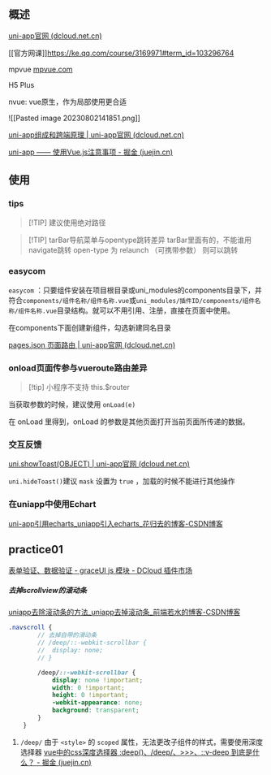 
## 概述

[uni-app官网 (dcloud.net.cn)](https://uniapp.dcloud.net.cn/resource.html)

[[官方网课]]https://ke.qq.com/course/3169971#term_id=103296764

mpvue [mpvue.com](http://mpvue.com/)

H5 Plus

nvue: vue原生，作为局部使用更合适

![[Pasted image 20230802141851.png]]

[uni-app组成和跨端原理 | uni-app官网 (dcloud.net.cn)](https://uniapp.dcloud.net.cn/tutorial/)

[uni-app —— 使用Vue.js注意事项 - 掘金 (juejin.cn)](https://juejin.cn/post/6881459593868918792?searchId=202308021516166209C4BF362494A4BC06)


## 使用

### tips

 > [!TIP] 建议使用绝对路径

> [!TIP]  tarBar导航菜单与opentype跳转差异
> tarBar里面有的，不能谁用navigate跳转
> open-type 为 relaunch （可携带参数） 则可以跳转


### easycom

`easycom` ：只要组件安装在项目根目录或uni_modules的components目录下，并符合`components/组件名称/组件名称.vue`或`uni_modules/插件ID/components/组件名称/组件名称.vue`目录结构。就可以不用引用、注册，直接在页面中使用。

在components下面创建新组件，勾选新建同名目录

[pages.json 页面路由 | uni-app官网 (dcloud.net.cn)](https://uniapp.dcloud.net.cn/collocation/pages.html#easycom)

### onload页面传参与vueroute路由差异

> [!tip] 小程序不支持 this.$router

当获取参数的时候，建议使用 `onLoad(e)`

在 onLoad 里得到，onLoad 的参数是其他页面打开当前页面所传递的数据。

### 交互反馈

[uni.showToast(OBJECT) | uni-app官网 (dcloud.net.cn)](https://uniapp.dcloud.net.cn/api/ui/prompt.html#showtoast )


` uni.hideToast() `建议 `mask` 设置为 `true` ，加载的时候不能进行其他操作


### 在uniapp中使用Echart

[uni-app引用echarts_uniapp引入echarts_花归去的博客-CSDN博客](https://blog.csdn.net/weixin_42120669/article/details/106123645)

## practice01


[表单验证、数据验证 - graceUI js 模块 - DCloud 插件市场](https://ext.dcloud.net.cn/plugin?id=383)


##### 去掉scrollview的滚动条 
[uniapp去除滚动条的方法_uniapp去掉滚动条_前端若水的博客-CSDN博客](https://blog.csdn.net/qq_37547964/article/details/109530142)

```scss
.navscroll {
		// 去掉自带的滑动条
		// /deep/::-webkit-scrollbar {
		// 	display: none;
		// }

		/deep/::-webkit-scrollbar {
			display: none !important;
			width: 0 !important;
			height: 0 !important;
			-webkit-appearance: none;
			background: transparent;
		}
	}
```

1. `/deep/` 由于 `<style>` 的 `scoped` 属性，无法更改子组件的样式，需要使用深度选择器
[vue中的css深度选择器 :deep(<inner-selector>)、/deep/、>>>、::v-deep 到底是什么？ - 掘金 (juejin.cn)](https://juejin.cn/post/6978781674070884366)